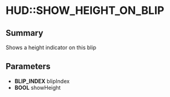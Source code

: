 # HUD::SHOW_HEIGHT_ON_BLIP

## Summary
Shows a height indicator on this blip

## Parameters
* **BLIP_INDEX** blipIndex
* **BOOL** showHeight